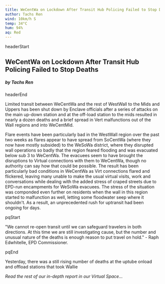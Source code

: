 ```yaml
---
title: WeCentWa on Lockdown After Transit Hub Policing Failed to Stop Deaths
author: Tachs Ren
wind: 10km/h S
temp: 34°C
hum: 94%
aq: Red
---
```


headerStart
  
## WeCentWa on Lockdown After Transit Hub Policing Failed to Stop Deaths

##### by Tachs Ren

headerEnd

Limited transit between WeCentWa and the rest of WestWall to the Mids and Uppers has been shut down by Enclave officials after a series of attacks on the main up-down station and at the off-load station to the mids resulted in nearly a dozen deaths and a brief spread in Vert malfunctions out of the Wall regions and into WeCentMid. 

Flare events have been particularly bad in the WestWall region over the past two weeks as flares appear to have spread from SoCentWa (where they now have mostly subsided) to the WeSoWa district, where they disrupted wall operations so badly that the region feared flooding and was evacuated below sub 3 to WeCentWa. The evacuees seem to have brought the disruptions to Virtual connections with them to WeCentWa, though no authority can say how that could be possible. The result has been particularly bad conditions in WeCentWa as Virt connections flared and flickered, leaving many unable to make the usual virtual visits, work and conversations while dealing with the added stress of craped streets due to EPD-run encampments for WeSoWa evacuees. The stress of the situation was componded even further on residents when the wall in this region started to malfunction as well, letting some floodwater seep where it shouldn't. As a result, an unprecedented rush for uptransit had been ongoing for days.

pqStart

"We cannot re-open transit until we can safeguard travelers in both directions. At this time we are still investigating cause, but the number and unusual nature of the deaths is enough reason to put travel on hold." - Raph Edwhitelle, EPD Commissioner. 

pqEnd

Yesterday, there was a still rising number of deaths at the uptube onload and offload stations that took Wallie

*Read the rest of our in-depth report in our Virtual Space...*